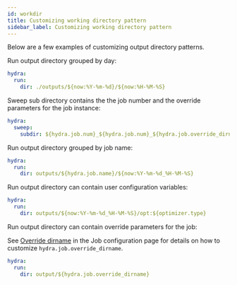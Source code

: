 ```yaml
---
id: workdir
title: Customizing working directory pattern
sidebar_label: Customizing working directory pattern
---
```

Below are a few examples of customizing output directory patterns.

Run output directory grouped by day:
```yaml
hydra:
  run:
    dir: ./outputs/${now:%Y-%m-%d}/${now:%H-%M-%S}
```

Sweep sub directory contains the the job number and the override parameters for the job instance:
```yaml
hydra:
  sweep:
    subdir: ${hydra.job.num}_${hydra.job.num}_${hydra.job.override_dirname}
```

Run output directory grouped by job name:
```yaml
hydra:
  run:
    dir: outputs/${hydra.job.name}/${now:%Y-%m-%d_%H-%M-%S}
```

Run output directory can contain user configuration variables:
```yaml
hydra:
  run:
    dir: outputs/${now:%Y-%m-%d_%H-%M-%S}/opt:${optimizer.type}

```

Run output directory can contain override parameters for the job:

See [Override dirname](./job#hydrajoboverride_dirname) in the Job configuration page for details on how to customize
`hydra.job.override_dirname`.

```yaml
hydra:
  run:
    dir: output/${hydra.job.override_dirname}
```
